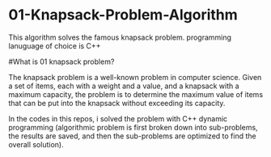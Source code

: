 # 01-Knapsack-Problem-Algorithm
This algorithm solves the famous knapsack problem. programming lanuguage of choice is C++


#What is 01 knapsack problem?

The knapsack problem is a well-known problem in computer science.
 Given a set of items, each with a weight and a value, and a knapsack with a maximum capacity,
the problem is to determine the maximum value of items that can be put into
 the knapsack without exceeding its capacity.

 In the codes in this repos, i solved the problem with C++ dynamic 
 programming (algorithmic problem is first broken down into sub-problems, 
 the results are saved, and then the sub-problems are optimized to find the overall solution).


 


